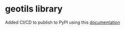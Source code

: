 # geotils library

Added CI/CD to publish to PyPI using this [documentation](https://packaging.python.org/en/latest/guides/publishing-package-distribution-releases-using-github-actions-ci-cd-workflows/)
